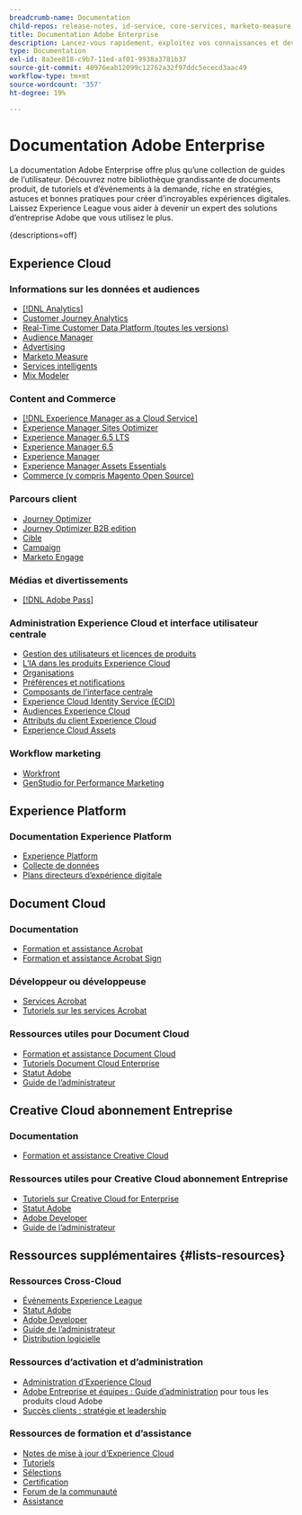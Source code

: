 ```yaml
---
breadcrumb-name: Documentation
child-repos: release-notes, id-service, core-services, marketo-measure, deliverability-learn, dynamic-media-developer-resources, dynamic-media-classic, journeys
title: Documentation Adobe Enterprise
description: Lancez-vous rapidement, exploitez vos connaissances et devenez un expert de votre logiciel Adobe en lisant la documentation Adobe Enterprise. Accédez à nos guides, tutoriels, listes de lecture et notes de mise à jour pour les solutions Adobe Enterprise dans Experience Cloud, Experience Platform, Document Cloud et Creative Cloud abonnement Entreprise.
type: Documentation
exl-id: 8a3ee818-c9b7-11ed-af01-9938a3781b37
source-git-commit: 48976eab12099c12762a32f97ddc5ececd3aac49
workflow-type: tm+mt
source-wordcount: '357'
ht-degree: 19%

---
```



# Documentation Adobe Enterprise

La documentation Adobe Enterprise offre plus qu’une collection de guides de l’utilisateur. Découvrez notre bibliothèque grandissante de documents produit, de tutoriels et d’événements à la demande, riche en stratégies, astuces et bonnes pratiques pour créer d’incroyables expériences digitales. Laissez Experience League vous aider à devenir un expert des solutions d’entreprise Adobe que vous utilisez le plus.

{descriptions=off}

## Experience Cloud

### Informations sur les données et audiences

+ [[!DNL Analytics]](analytics.md)
+ [Customer Journey Analytics](customer-journey-analytics.md)
+ [Real-Time Customer Data Platform (toutes les versions)](real-time-customer-data-platform.md)
+ [Audience Manager](audience-manager.md)
+ [Advertising](advertising.md)
+ [Marketo Measure](marketo-measure.md)
+ [Services intelligents](intelligent-services.md)
+ [Mix Modeler](mix-modeler.md)

### Content and Commerce

+ [[!DNL Experience Manager as a Cloud Service]](experience-manager-cloud-service.md)
+ [Experience Manager Sites Optimizer](https://experienceleague.adobe.com/fr/docs/experience-manager-sites-optimizer/content/home)
+ [Experience Manager 6.5 LTS](experience-manager-65-lts.md)
+ [Experience Manager 6.5](experience-manager-65.md)
+ [Experience Manager ](experience-manager-release-information#/help/using/aem-previous-versions.md)
+ [Experience Manager Assets Essentials](experience-manager-assets-essentials#help)
+ [Commerce (y compris Magento Open Source)](commerce.md)

### Parcours client

+ [Journey Optimizer](journey-optimizer.md)
+ [Journey Optimizer B2B edition](journey-optimizer-b2b.md)
+ [Cible](target.md)
+ [Campaign](campaign.md)
+ [Marketo Engage](marketo-engage.md)

### Médias et divertissements

+ [[!DNL Adobe Pass]](pass.md)

### Administration Experience Cloud et interface utilisateur centrale

+ [Gestion des utilisateurs et licences de produits](core-services#/help/interface/administration/admin-console.md)
+ [L’IA dans les produits Experience Cloud](core-services#/help/interface/features/generative-ai.md)
+ [Organisations](core-services#/help/interface/administration/organizations.md)
+ [Préférences et notifications](core-services#/help/interface/features/account-preferences.md)
+ [Composants de l’interface centrale](core-services#interface)
+ [Experience Cloud Identity Service (ECID)](id-service#using)
+ [Audiences Experience Cloud](core-services#/help/interface/services/audiences/overview.md)
+ [Attributs du client Experience Cloud](core-services#/help/interface/services/customer-attributes/attributes.md)
+ [Experience Cloud Assets](core-services#/help/interface/services/assets/experience-cloud-assets.md)

### Workflow marketing

+ [Workfront](workfront.md)
+ [GenStudio for Performance Marketing](genstudio-for-performance-marketing.md)

<!--
+ [Workfront Tutorials](workfront-learn#tutorials-workfront)
-->

## Experience Platform

### Documentation Experience Platform

+ [Experience Platform](experience-platform.md)
+ [Collecte de données](data-collection.md)
+ [Plans directeurs d’expérience digitale](blueprints-learn#architecture)

## Document Cloud

### Documentation

+ [Formation et assistance Acrobat](https://helpx.adobe.com/fr/support/acrobat.html)
+ [Formation et assistance Acrobat Sign](https://helpx.adobe.com/fr/support/sign.html)

### Développeur ou développeuse

+ [Services Acrobat](https://developer.adobe.com/document-services/docs/overview/)
+ [Tutoriels sur les services Acrobat](acrobat-services-learn#tutorials)

### Ressources utiles pour Document Cloud

+ [Formation et assistance Document Cloud](https://helpx.adobe.com/fr/support/document-cloud.html)
+ [Tutoriels Document Cloud Enterprise](https://experienceleague.adobe.com/docs/home-tutorials.html?lang=fr#document-cloud-tutorials)
+ [Statut Adobe](https://status.adobe.com/)
+ [ Guide de l’administrateur ](https://helpx.adobe.com/fr/enterprise/admin-guide.html)

## Creative Cloud abonnement Entreprise

### Documentation

+ [Formation et assistance Creative Cloud](https://helpx.adobe.com/fr/support/creative-cloud.html)

### Ressources utiles pour Creative Cloud abonnement Entreprise

+ [Tutoriels sur Creative Cloud for Enterprise](creative-cloud-enterprise-learn#cce-learning-hub)
+ [Statut Adobe](https://status.adobe.com/)
+ [Adobe Developer](https://developer.adobe.com/)
+ [ Guide de l’administrateur ](https://helpx.adobe.com/fr/enterprise/admin-guide.html)

## Ressources supplémentaires {#lists-resources}

### Ressources Cross-Cloud

+ [Événements Experience League](https://experienceleague.adobe.com/docs/release-notes/experience-cloud/current.html?lang=fr#events)
+ [Statut Adobe](https://status.adobe.com/)
+ [Adobe Developer](https://developer.adobe.com/)
+ [ Guide de l’administrateur ](https://helpx.adobe.com/fr/enterprise/admin-guide.html)
+ [Distribution logicielle](experience-cloud#software-distribution)

### Ressources d’activation et d’administration

+ [Administration d’Experience Cloud](core-services#/help/interface/administration/admin-tool-experience-cloud.md)
+ [Adobe Entreprise et équipes : Guide d’administration](https://helpx.adobe.com/fr/enterprise/managing/user-guide.html) pour tous les produits cloud Adobe
+ [Succès clients : stratégie et leadership](customer-success#customer-success)

### Ressources de formation et d’assistance

+ [Notes de mise à jour dʼExperience Cloud](release-notes#experience-cloud)
+ [Tutoriels](home-tutorials.md)
+ [Sélections](https://experienceleague.adobe.com/fr/playlists)
+ [Certification](certification#program)
+ [Forum de la communauté](https://experienceleaguecommunities.adobe.com)
+ [Assistance](https://experienceleague.adobe.com/fr?support-solution=General&lang=fr&support-tab=home#support)

<!--
+ [Events](events.md)
-->
